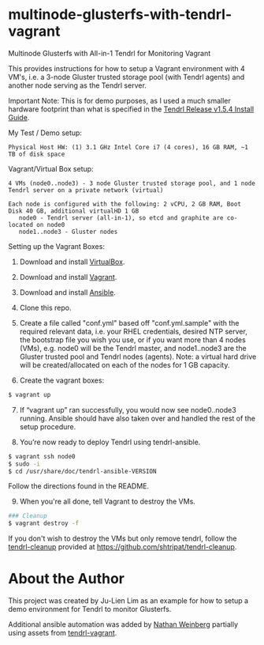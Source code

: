 # multinode-glusterfs-with-tendrl-vagrant
Multinode Glusterfs with All-in-1 Tendrl for Monitoring Vagrant 

This provides instructions for how to setup a Vagrant environment with 4 VM's, i.e. a 3-node Gluster trusted storage pool (with Tendrl agents) and another node serving as the Tendrl server.  

Important Note: This is for demo purposes, as I used a much smaller hardware footprint than what is specified in the [Tendrl Release v1.5.4 Install Guide](https://github.com/Tendrl/documentation/wiki/Tendrl-release-v1.5.4-(install-guide)).

My Test / Demo setup:

``` Physical host
Physical Host HW: (1) 3.1 GHz Intel Core i7 (4 cores), 16 GB RAM, ~1 TB of disk space
```

Vagrant/Virtual Box setup:

``` VM setup
4 VMs (node0..node3) - 3 node Gluster trusted storage pool, and 1 node Tendrl server on a private network (virtual)
      
Each node is configured with the following: 2 vCPU, 2 GB RAM, Boot Disk 40 GB, additional virtualHD 1 GB
   node0 - Tendrl server (all-in-1), so etcd and graphite are co-located on node0
   node1..node3 - Gluster nodes
```

Setting up the Vagrant Boxes:

1. Download and install [VirtualBox](https://www.virtualbox.org/wiki/Downloads).

2. Download and install [Vagrant](http://www.vagrantup.com/downloads.html).

3. Download and install [Ansible](https://github.com/ansible/ansible).

4. Clone this repo.

5. Create a file called "conf.yml" based off "conf.yml.sample" with the required relevant data, i.e. your RHEL credentials, desired NTP server, the bootstrap file you wish you use, or if you want more than 4 nodes (VMs), e.g. node0 will be the Tendrl master, and node1..node3 are the Gluster trusted pool and Tendrl nodes (agents). Note: a virtual hard drive will be created/allocated on each of the nodes for 1 GB capacity.

6. Create the vagrant boxes:
```bash
$ vagrant up
```

7. If “vagrant up” ran successfully, you would now see node0..node3 running. Ansible should have also taken over and handled the rest of the setup procedure.

8. You’re now ready to deploy Tendrl using tendrl-ansible.

```bash
$ vagrant ssh node0
$ sudo -i
$ cd /usr/share/doc/tendrl-ansible-VERSION
```
Follow the directions found in the README.

9. When you're all done, tell Vagrant to destroy the VMs.

```bash
### Cleanup
$ vagrant destroy -f
```

If you don't wish to destroy the VMs but only remove tendrl, follow the [tendrl-cleanup](https://github.com/shtripat/tendrl-cleanup) provided at https://github.com/shtripat/tendrl-cleanup.


# About the Author
This project was created by Ju-Lien Lim as an example for how to setup a demo environment for Tendrl to monitor Glusterfs.

Additional ansible automation was added by [Nathan Weinberg](https://github.com/nathan-weinberg) partially using assets from [tendrl-vagrant](https://github.com/Tendrl/tendrl-vagrant).
